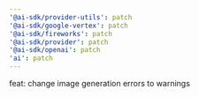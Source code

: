 ```yaml
---
'@ai-sdk/provider-utils': patch
'@ai-sdk/google-vertex': patch
'@ai-sdk/fireworks': patch
'@ai-sdk/provider': patch
'@ai-sdk/openai': patch
'ai': patch
---
```


feat: change image generation errors to warnings
